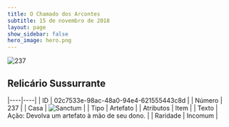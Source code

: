```yaml
---
title: O Chamado dos Arcontes
subtitle: 15 de novembro de 2018
layout: page
show_sidebar: false
hero_image: hero.png
---
```


![237](https://cdn.keyforgegame.com/media/card_front/pt/341_237_MMHF7CR6FMJ2_pt.png)

## Relicário Sussurrante

|----|----|
| ID | 02c7533e-98ac-48a0-94e4-621555443c8d |
| Número | 237 |
| Casa | ![Sanctum](https://archonarcana.com/images/thumb/c/c7/Sanctum.png/22px-Sanctum.png "Santuário") |
| Tipo | Artefato |
| Atributos | Item |
| Texto | Ação: Devolva um artefato à mão de seu dono. |
| Raridade | Incomum |
